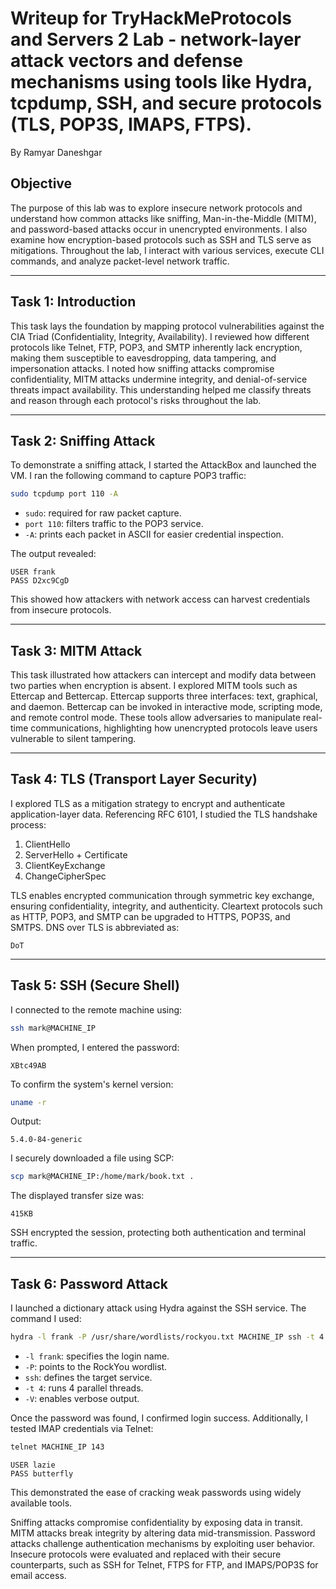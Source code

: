 # Writeup for TryHackMeProtocols and Servers 2 Lab - network-layer attack vectors and defense mechanisms using tools like Hydra, tcpdump, SSH, and secure protocols (TLS, POP3S, IMAPS, FTPS).

By Ramyar Daneshgar 

## Objective

The purpose of this lab was to explore insecure network protocols and understand how common attacks like sniffing, Man-in-the-Middle (MITM), and password-based attacks occur in unencrypted environments. I also examine how encryption-based protocols such as SSH and TLS serve as mitigations. Throughout the lab, I interact with various services, execute CLI commands, and analyze packet-level network traffic.

---

## Task 1: Introduction

This task lays the foundation by mapping protocol vulnerabilities against the CIA Triad (Confidentiality, Integrity, Availability). I reviewed how different protocols like Telnet, FTP, POP3, and SMTP inherently lack encryption, making them susceptible to eavesdropping, data tampering, and impersonation attacks. I noted how sniffing attacks compromise confidentiality, MITM attacks undermine integrity, and denial-of-service threats impact availability. This understanding helped me classify threats and reason through each protocol's risks throughout the lab.

---

## Task 2: Sniffing Attack

To demonstrate a sniffing attack, I started the AttackBox and launched the VM. I ran the following command to capture POP3 traffic:

```bash
sudo tcpdump port 110 -A
```

- `sudo`: required for raw packet capture.
- `port 110`: filters traffic to the POP3 service.
- `-A`: prints each packet in ASCII for easier credential inspection.

The output revealed:
```
USER frank
PASS D2xc9CgD
```

This showed how attackers with network access can harvest credentials from insecure protocols.

---

## Task 3: MITM Attack

This task illustrated how attackers can intercept and modify data between two parties when encryption is absent. I explored MITM tools such as Ettercap and Bettercap. Ettercap supports three interfaces: text, graphical, and daemon. Bettercap can be invoked in interactive mode, scripting mode, and remote control mode. These tools allow adversaries to manipulate real-time communications, highlighting how unencrypted protocols leave users vulnerable to silent tampering.

---

## Task 4: TLS (Transport Layer Security)

I explored TLS as a mitigation strategy to encrypt and authenticate application-layer data. Referencing RFC 6101, I studied the TLS handshake process:

1. ClientHello
2. ServerHello + Certificate
3. ClientKeyExchange
4. ChangeCipherSpec

TLS enables encrypted communication through symmetric key exchange, ensuring confidentiality, integrity, and authenticity. Cleartext protocols such as HTTP, POP3, and SMTP can be upgraded to HTTPS, POP3S, and SMTPS. DNS over TLS is abbreviated as:

```
DoT
```

---

## Task 5: SSH (Secure Shell)

I connected to the remote machine using:

```bash
ssh mark@MACHINE_IP
```

When prompted, I entered the password:
```
XBtc49AB
```

To confirm the system's kernel version:

```bash
uname -r
```

Output:
```
5.4.0-84-generic
```

I securely downloaded a file using SCP:

```bash
scp mark@MACHINE_IP:/home/mark/book.txt .
```

The displayed transfer size was:
```
415KB
```

SSH encrypted the session, protecting both authentication and terminal traffic.

---

## Task 6: Password Attack

I launched a dictionary attack using Hydra against the SSH service. The command I used:

```bash
hydra -l frank -P /usr/share/wordlists/rockyou.txt MACHINE_IP ssh -t 4 -V
```

- `-l frank`: specifies the login name.
- `-P`: points to the RockYou wordlist.
- `ssh`: defines the target service.
- `-t 4`: runs 4 parallel threads.
- `-V`: enables verbose output.

Once the password was found, I confirmed login success. Additionally, I tested IMAP credentials via Telnet:

```bash
telnet MACHINE_IP 143
```
```
USER lazie
PASS butterfly
```

This demonstrated the ease of cracking weak passwords using widely available tools.

Sniffing attacks compromise confidentiality by exposing data in transit. MITM attacks break integrity by altering data mid-transmission. Password attacks challenge authentication mechanisms by exploiting user behavior. Insecure protocols were evaluated and replaced with their secure counterparts, such as SSH for Telnet, FTPS for FTP, and IMAPS/POP3S for email access.

